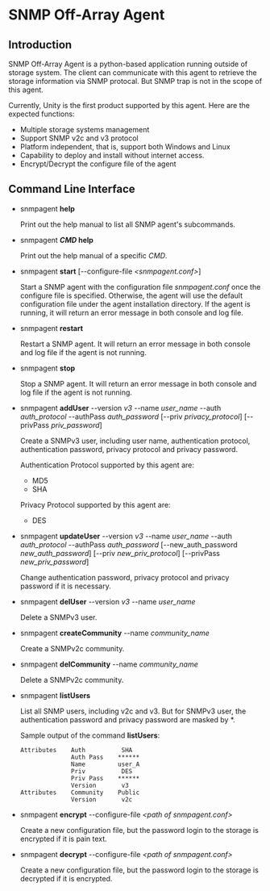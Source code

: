# SNMP Off-Array Agent

## Introduction
SNMP Off-Array Agent is a python-based application running outside of storage system.
The client can communicate with this agent to retrieve the storage information via SNMP protocal.
But SNMP trap is not in the scope of this agent.

Currently, Unity is the first product supported by this agent. Here are the expected functions:
* Multiple storage systems management
* Support SNMP v2c and v3 protocol  
* Platform independent, that is, support both Windows and Linux
* Capability to deploy and install without internet access.
* Encrypt/Decrypt the configure file of the agent

## Command Line Interface
* snmpagent __help__

  Print out the help manual to list all SNMP agent's subcommands.
  
* snmpagent __*CMD* help__

  Print out the help manual of a specific *CMD*.

* snmpagent __start__ [--configure-file *\<snmpagent.conf\>*]

  Start a SNMP agent with the configuration file *snmpagent.conf* once the configure file is specified. 
Otherwise, the agent will use the default configuration file under the agent installation directory. If the agent is running, it will return an error message in both console and log file.

* snmpagent __restart__

  Restart a SNMP agent. It will return an error message in both console and log file if the agent is not running.
  
* snmpagent __stop__

  Stop a SNMP agent. It will return an error message in both console and log file if the agent is not running.

* snmpagent __addUser__ --version *v3* --name *user_name* --auth *auth_protocol* --authPass *auth_password* [--priv *privacy_protocol*] [--privPass *priv_password*]

  Create a SNMPv3 user, including user name, authentication protocol, authentication password, privacy protocol and privacy password.
   
   Authentication Protocol supported by this agent are:
   * MD5
   * SHA
   
   Privacy Protocol supported by this agent are:
   * DES

* snmpagent __updateUser__ --version *v3* --name *user_name* --auth *auth_protocol* --authPass *auth_password* [--new_auth_password *new_auth_password*] [--priv *new_priv_protocol*] [--privPass *new_priv_password*]

  Change authentication password, privacy protocol and privacy password if it is necessary.

* snmpagent __delUser__  --version *v3* --name *user_name*

  Delete a SNMPv3 user.

* snmpagent __createCommunity__ --name *community_name*

  Create a SNMPv2c community.
  
* snmpagent __delCommunity__  --name *community_name*

  Delete a SNMPv2c community.

* snmpagent __listUsers__

  List all SNMP users, including v2c and v3. But for SNMPv3 user, the authentication password and privacy password are masked by *.

  Sample output of the command __listUsers__:
  ```
  Attributes    Auth          SHA
                Auth Pass    ******
                Name         user_A
                Priv          DES
                Priv Pass    ******
                Version       v3
  Attributes    Community    Public
                Version       v2c
  ```
    
* snmpagent __encrypt__  --configure-file *\<path of snmpagent.conf\>*

  Create a new configuration file, but the password login to the storage is encrypted if it is pain text.
  
* snmpagent __decrypt__  --configure-file *\<path of snmpagent.conf\>*

  Create a new configuration file, but the password login to the storage is decrypted if it is encrypted.
